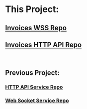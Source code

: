 # This Project:
## [Invoices WSS Repo](https://github.com/TooWorthless/InvoicesWSS)

## [Invoices HTTP API Repo](https://github.com/TooWorthless/InvoicesHttpApi)

<br>

## Previous Project:
### [HTTP API Service Repo](https://github.com/TooWorthless/HttpApiService)

### [Web Socket Service Repo](https://github.com/TooWorthless/WebSocketService)